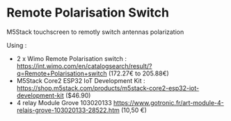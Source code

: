 # Remote Polarisation Switch

M5Stack touchscreen to remotly switch antennas polarization

Using :
- 2 x Wimo Remote Polarisation switch : https://int.wimo.com/en/catalogsearch/result/?q=Remote+Polarisation+switch (172.27€ to 205.88€)
- M5Stack Core2 ESP32 IoT Development Kit : https://shop.m5stack.com/products/m5stack-core2-esp32-iot-development-kit ($46.90)
- 4 relay Module Grove 103020133 https://www.gotronic.fr/art-module-4-relais-grove-103020133-28522.htm (10,50 €)

